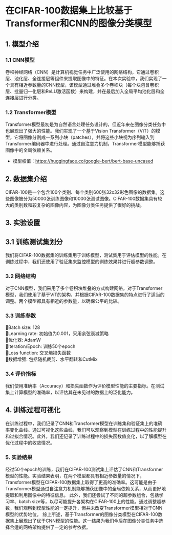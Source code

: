 # 在CIFAR-100数据集上比较基于Transformer和CNN的图像分类模型
## 1. 模型介绍
### 1.1 CNN模型
卷积神经网络（CNN）是计算机视觉任务中广泛使用的网络结构，它通过卷积层、池化层、全连接层等组件来提取图像中的特征。在本次实验中，我们实现了一个具有相近参数量的CNN模型，该模型通过堆叠多个卷积块（每个块包含卷积层、批量归一化层和ReLU激活函数）来构建，并在最后加入全局平均池化层和全连接层进行分类。

### 1.2 Transformer模型
Transformer模型最初是为自然语言处理任务设计的，但近年来在图像分类任务中也展现出了强大的性能。我们实现了一个基于Vision Transformer（ViT）的模型，它将图像分割成一系列小块（patches），并将这些小块视为序列输入到Transformer编码器中进行处理。通过自注意力机制，Transformer模型能够捕获图像中的全局依赖关系。
- 模型权值：https://huggingface.co/google-bert/bert-base-uncased
## 2. 数据集介绍
CIFAR-100是一个包含100个类别、每个类别600张32x32彩色图像的数据集。这些图像被分为50000张训练图像和10000张测试图像。CIFAR-100数据集具有较大的类别数和较复杂的图像内容，为图像分类任务提供了很好的挑战。

## 3. 实验设置
## 3.1 训练测试集划分
我们将CIFAR-100数据集的训练集用于训练模型，测试集用于评估模型的性能。在训练过程中，我们还使用了验证集来监控模型的训练效果并进行超参数调整。
### 3.2 网络结构
对于CNN模型，我们采用了多个卷积块堆叠的方式构建网络。对于Transformer模型，我们使用了基于ViT的架构，并根据CIFAR-100数据集的特点进行了适当的调整。两个模型都具有相近的参数量，以确保公平的比较。
### 3.3 训练参数
Batch size: 128 <br/>
Learning rate: 初始值为0.001，采用余弦衰减策略<br/>
优化器: AdamW<br/>
Iteration/Epoch: 训练50个epoch<br/>
Loss function: 交叉熵损失函数<br/>
数据增强: 包括随机裁剪、水平翻转和CutMix<br/>
### 3.4 评价指标
我们使用准确率（Accuracy）和损失函数作为评价模型性能的主要指标。在测试集上计算模型的准确率，以评估其在未见过的数据上的泛化能力。
## 4. 训练过程可视化
在训练过程中，我们记录了CNN和Transformer模型在训练集和验证集上的准确率变化曲线。通过可视化这些曲线，我们可以观察到模型在训练过程中的性能提升和过拟合情况。此外，我们还记录了训练过程中的损失函数值变化，以了解模型在优化过程中的收敛情况。


### 5. 实验结果
经过50个epoch的训练，我们在CIFAR-100测试集上评估了CNN和Transformer模型的性能。实验结果表明，在两个模型都具有相近参数量的情况下，Transformer模型在CIFAR-100数据集上取得了更高的准确率。这可能是由于Transformer模型通过自注意力机制能够捕获图像中的全局依赖关系，从而更好地提取和利用图像中的特征信息。
此外，我们还尝试了不同的超参数组合，包括学习率、batch size等，以尽可能提升各架构在CIFAR-100上的性能。通过调整超参数，我们观察到模型性能的一定提升，但并未改变Transformer模型相对于CNN模型的优势地位。
综上所述，基于Transformer的图像分类模型在CIFAR-100数据集上展现出了优于CNN模型的性能。这一结果为我们今后在图像分类任务中选择合适的网络架构提供了一定的参考依据。
